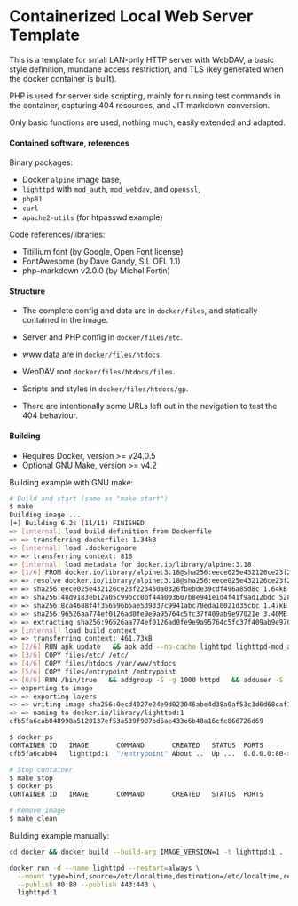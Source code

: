 
# Containerized Local Web Server Template

This is a template for small LAN-only HTTP server with WebDAV,
a basic style definition, mundane access restriction, and TLS
(key generated when the docker container is built).

PHP is used for server side scripting, mainly for running test
commands in the container, capturing 404 resources, and JIT
markdown conversion.

Only basic functions are used, nothing much, easily extended
and adapted.

#### Contained software, references

Binary packages:

  - Docker `alpine` image base,
  - `lighttpd` with `mod_auth`, `mod_webdav`, and `openssl`,
  - `php81`
  - `curl`
  - `apache2-utils` (for htpasswd example)

Code references/libraries:

  - Titillium font (by Google, Open Font license)
  - FontAwesome (by Dave Gandy, SIL OFL 1.1)
  - php-markdown v2.0.0 (by Michel Fortin)

#### Structure

  - The complete config and data are in `docker/files`, and
    statically contained in the image.

  - Server and PHP config in `docker/files/etc`.

  - www data are in `docker/files/htdocs`.

  - WebDAV root `docker/files/htdocs/files`.

  - Scripts and styles in `docker/files/htdocs/gp`.

  - There are intentionally some URLs left out in the
    navigation to test the 404 behaviour.

#### Building

  - Requires Docker, version >= v24.0.5
  - Optional GNU Make, version >= v4.2

Building example with GNU make:

  ```bash
  # Build and start (same as "make start")
  $ make
  Building image ...
  [+] Building 6.2s (11/11) FINISHED
  => [internal] load build definition from Dockerfile                              0.0s
  => => transferring dockerfile: 1.34kB                                            0.0s
  => [internal] load .dockerignore                                                 0.0s
  => => transferring context: 81B                                                  0.0s
  => [internal] load metadata for docker.io/library/alpine:3.18                    1.0s
  => [1/6] FROM docker.io/library/alpine:3.18@sha256:eece025e432126ce23f223450a03  0.5s
  => => resolve docker.io/library/alpine:3.18@sha256:eece025e432126ce23f223450a03  0.0s
  => => sha256:eece025e432126ce23f223450a0326fbebde39cdf496a85d8c 1.64kB / 1.64kB  0.0s
  => => sha256:48d9183eb12a05c99bcc0bf44a003607b8e941e1d4f41f9ad12bdc 528B / 528B  0.0s
  => => sha256:8ca4688f4f356596b5ae539337c9941abc78eda10021d35cbc 1.47kB / 1.47kB  0.0s
  => => sha256:96526aa774ef0126ad0fe9e9a95764c5fc37f409ab9e97021e 3.40MB / 3.40MB  0.3s
  => => extracting sha256:96526aa774ef0126ad0fe9e9a95764c5fc37f409ab9e97021e7b477  0.1s
  => [internal] load build context                                                 0.0s
  => => transferring context: 461.73kB                                             0.0s
  => [2/6] RUN apk update   && apk add --no-cache lighttpd lighttpd-mod_auth ligh  3.5s
  => [3/6] COPY files/etc/ /etc/                                                   0.0s
  => [4/6] COPY files/htdocs /var/www/htdocs                                       0.1s
  => [5/6] COPY files/entrypoint /entrypoint                                       0.0s
  => [6/6] RUN /bin/true   && addgroup -S -g 1000 httpd   && adduser -S -H -u 100  0.8s
  => exporting to image                                                            0.2s
  => => exporting layers                                                           0.2s
  => => writing image sha256:0ecd4027e24e9d023046abe4d38a0af53c3d6d68caf1e1f0de86  0.0s
  => => naming to docker.io/library/lighttpd:1                                     0.0s
  cfb5fa6cab048998a5120137ef53a539f907bd6ae433e6b40a16cfc866726d69

  $ docker ps
  CONTAINER ID   IMAGE       COMMAND       CREATED   STATUS  PORTS                                    NAMES
  cfb5fa6cab04   lighttpd:1  "/entrypoint" About ..  Up ...  0.0.0.0:80->80/tcp, 0.0.0.0:443->443/tcp lighttpd

  # Stop container
  $ make stop
  $ docker ps
  CONTAINER ID   IMAGE       COMMAND       CREATED   STATUS  PORTS                                    NAMES

  # Remove image
  $ make clean
  ```

Building example manually:

  ```bash
  cd docker && docker build --build-arg IMAGE_VERSION=1 -t lighttpd:1 .

  docker run -d --name lighttpd --restart=always \
    --mount type=bind,source=/etc/localtime,destination=/etc/localtime,readonly=true \
    --publish 80:80 --publish 443:443 \
    lighttpd:1
  ```
